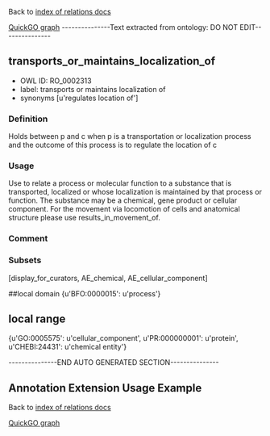 Back to [index of relations docs](https://github.com/geneontology/annotation_extensions/tree/master/doc)

[QuickGO graph](www.ebi.ac.uk/QuickGO/AnnotationExtensionRelations.html)
---------------Text extracted from ontology: DO NOT EDIT---------------

## transports_or_maintains_localization_of
* OWL ID: RO_0002313
* label: transports or maintains localization of
* synonyms
[u'regulates location of']

### Definition
Holds between p and c when p is a transportation or localization process and the outcome of this process is to regulate the location of c

### Usage
Use to relate a process or molecular function to a substance that is transported, localized or whose localization is maintained by that process or function.  The substance may be a chemical, gene product or cellular component.  For the movement via locomotion of cells and anatomical structure please use results_in_movement_of.

### Comment


### Subsets
[display_for_curators, AE_chemical, AE_cellular_component]

##local domain
{u'BFO:0000015': u'process'}

## local range
{u'GO:0005575': u'cellular_component', u'PR:000000001': u'protein', u'CHEBI:24431': u'chemical entity'}

---------------END AUTO GENERATED SECTION---------------










Annotation Extension Usage Example
----------------------------------

Back to [index of relations docs](https://github.com/geneontology/annotation_extensions/tree/master/doc)

[QuickGO graph](www.ebi.ac.uk/QuickGO/AnnotationExtensionRelations.html)